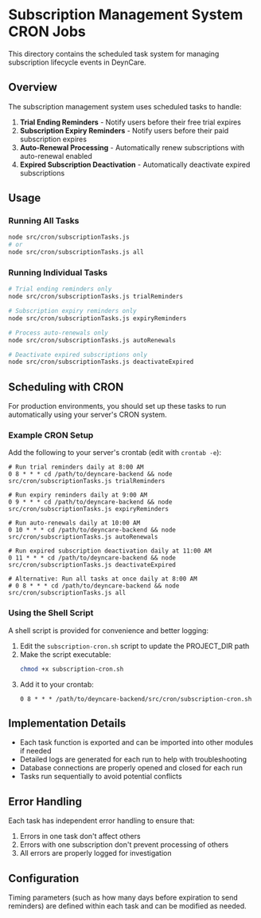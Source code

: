 # Subscription Management System CRON Jobs

This directory contains the scheduled task system for managing subscription lifecycle events in DeynCare.

## Overview

The subscription management system uses scheduled tasks to handle:

1. **Trial Ending Reminders** - Notify users before their free trial expires
2. **Subscription Expiry Reminders** - Notify users before their paid subscription expires
3. **Auto-Renewal Processing** - Automatically renew subscriptions with auto-renewal enabled
4. **Expired Subscription Deactivation** - Automatically deactivate expired subscriptions

## Usage

### Running All Tasks
```bash
node src/cron/subscriptionTasks.js
# or
node src/cron/subscriptionTasks.js all
```

### Running Individual Tasks
```bash
# Trial ending reminders only
node src/cron/subscriptionTasks.js trialReminders

# Subscription expiry reminders only
node src/cron/subscriptionTasks.js expiryReminders

# Process auto-renewals only
node src/cron/subscriptionTasks.js autoRenewals

# Deactivate expired subscriptions only
node src/cron/subscriptionTasks.js deactivateExpired
```

## Scheduling with CRON

For production environments, you should set up these tasks to run automatically using your server's CRON system.

### Example CRON Setup

Add the following to your server's crontab (edit with `crontab -e`):

```
# Run trial reminders daily at 8:00 AM
0 8 * * * cd /path/to/deyncare-backend && node src/cron/subscriptionTasks.js trialReminders

# Run expiry reminders daily at 9:00 AM
0 9 * * * cd /path/to/deyncare-backend && node src/cron/subscriptionTasks.js expiryReminders

# Run auto-renewals daily at 10:00 AM
0 10 * * * cd /path/to/deyncare-backend && node src/cron/subscriptionTasks.js autoRenewals

# Run expired subscription deactivation daily at 11:00 AM
0 11 * * * cd /path/to/deyncare-backend && node src/cron/subscriptionTasks.js deactivateExpired

# Alternative: Run all tasks at once daily at 8:00 AM
# 0 8 * * * cd /path/to/deyncare-backend && node src/cron/subscriptionTasks.js all
```

### Using the Shell Script

A shell script is provided for convenience and better logging:

1. Edit the `subscription-cron.sh` script to update the PROJECT_DIR path
2. Make the script executable:
   ```bash
   chmod +x subscription-cron.sh
   ```
3. Add it to your crontab:
   ```
   0 8 * * * /path/to/deyncare-backend/src/cron/subscription-cron.sh
   ```

## Implementation Details

- Each task function is exported and can be imported into other modules if needed
- Detailed logs are generated for each run to help with troubleshooting
- Database connections are properly opened and closed for each run
- Tasks run sequentially to avoid potential conflicts

## Error Handling

Each task has independent error handling to ensure that:
1. Errors in one task don't affect others
2. Errors with one subscription don't prevent processing of others
3. All errors are properly logged for investigation

## Configuration

Timing parameters (such as how many days before expiration to send reminders) are 
defined within each task and can be modified as needed.
